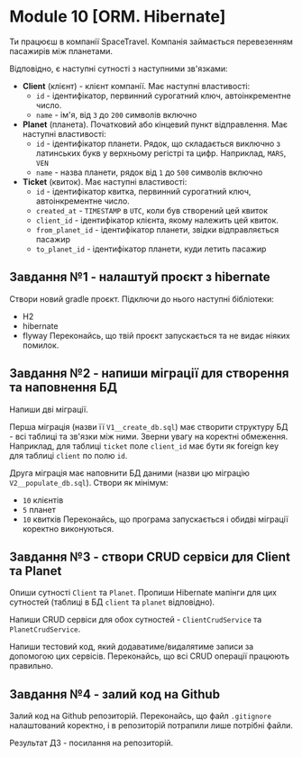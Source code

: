 # Module 10 [ORM. Hibernate]

Ти працюєш в компанії SpaceTravel. Компанія займається перевезенням пасажирів між планетами.

Відповідно, є наступні сутності з наступними зв'язками:

- __Client__ (клієнт) - клієнт компанії. Має наступні властивості:
    - `id` - ідентифікатор, первинний сурогатний ключ, автоінкрементне число.
    - `name` - ім'я, від `3` до `200` символів включно
- __Planet__ (планета). Початковий або кінцевий пункт відправлення. Має наступні властивості:
    - `id` - ідентифікатор планети. Рядок, що складається виключно з латинських букв у верхньому регістрі та цифр. Наприклад, `MARS`, `VEN`
    - `name` - назва планети, рядок від `1` до `500` символів включно
- __Ticket__ (квиток). Має наступні властивості:
    - `id` - ідентифікатор квитка, первинний сурогатний ключ, автоінкрементне число.
    - `created_at` - `TIMESTAMP` в `UTC`, коли був створений цей квиток
    - `client_id` - ідентифікатор клієнта, якому належить цей квиток.
    - `from_planet_id` - ідентифікатор планети, звідки відправляється пасажир
    - `to_planet_id` - ідентифікатор планети, куди летить пасажир

## Завдання №1 - налаштуй проєкт з hibernate
Створи новий gradle проєкт. Підключи до нього наступні бібліотеки:

- H2
- hibernate
- flyway
Переконайсь, що твій проєкт запускається та не видає ніяких помилок.

## Завдання №2 - напиши міграції для створення та наповнення БД
Напиши дві міграції.

Перша міграція (назви її `V1__create_db.sql`) має створити структуру БД - всі таблиці та зв'язки між ними. Зверни увагу на коректні обмеження. Наприклад, для таблиці `ticket` поле `client_id` має бути як foreign key для таблиці `client` по полю `id`.

Друга міграція має наповнити БД даними (назви цю міграцію `V2__populate_db.sql`). Створи як мінімум:

- `10` клієнтів
- `5` планет
- `10` квитків
Переконайсь, що програма запускається і обидві міграції коректно виконуються.

## Завдання №3 - створи CRUD сервіси для Client та Planet
Опиши сутності `Client` та `Planet`. Пропиши Hibernate мапінги для цих сутностей (таблиці в БД `client` та `planet` відповідно).

Напиши CRUD сервіси для обох сутностей - `ClientCrudService` та `PlanetCrudService`.

Напиши тестовий код, який додаватиме/видалятиме записи за допомогою цих сервісів. Переконайсь, що всі CRUD операції працюють правильно.

## Завдання №4 - залий код на Github
Залий код на Github репозиторій. Переконайсь, що файл `.gitignore` налаштований коректно, і в репозиторій потрапили лише потрібні файли.

Результат ДЗ - посилання на репозиторій.
